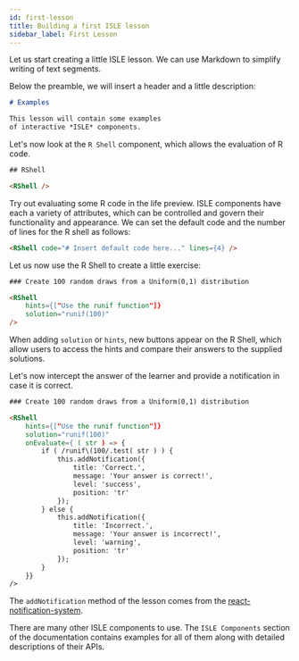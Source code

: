 ```yaml
---
id: first-lesson
title: Building a first ISLE lesson
sidebar_label: First Lesson
---
```


Let us start creating a little ISLE lesson. We can use Markdown to simplify writing of text segments. 

Below the preamble, we will insert a header and a little description:

``` markdown 
# Examples

This lesson will contain some examples 
of interactive *ISLE* components.
```

Let's now look at the `R Shell` component, which allows the evaluation of R code.

``` html
## RShell

<RShell />
```

Try out evaluating some R code in the life preview. ISLE components have each a variety of attributes, which can be controlled and govern their functionality and appearance. We can set the default code and the number of lines for the R shell as follows:

``` html
<RShell code="# Insert default code here..." lines={4} />
```

Let us now use the R Shell to create a little exercise:

``` html
### Create 100 random draws from a Uniform(0,1) distribution

<RShell 
	hints={["Use the runif function"]} 
	solution="runif(100)" 
/>
```

When adding `solution` or `hints`, new buttons appear on the R Shell, which allow users to access the hints and compare their answers to the supplied solutions.

Let's now intercept the answer of the learner and provide a notification in case it is correct.

``` html
### Create 100 random draws from a Uniform(0,1) distribution

<RShell 
	hints={["Use the runif function"]} 
	solution="runif(100)" 
	onEvaluate={ ( str ) => { 
		if ( /runif\(100/.test( str ) ) {
			this.addNotification({
				title: 'Correct.',
				message: 'Your answer is correct!',
				level: 'success',
				position: 'tr'
			});
		} else {
			this.addNotification({
				title: 'Incorrect.',
				message: 'Your answer is incorrect!',
				level: 'warning',
				position: 'tr'
			});			
		}
	}}
/>
```

The `addNotification` method of the lesson comes from the [react-notification-system](https://github.com/igorprado/react-notification-system).

There are many other ISLE components to use. The `ISLE Components` section of the documentation contains examples for all of them along with detailed descriptions of their APIs.
